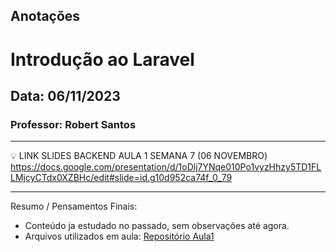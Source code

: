 ## Anotações

# Introdução ao Laravel

## Data: 06/11/2023

### Professor: Robert Santos

---

💡 LINK SLIDES BACKEND AULA 1 SEMANA 7 (06 NOVEMBRO)
https://docs.google.com/presentation/d/1oDlj7YNqe010Po1vyzHhzy5TD1FLLMjcyCTdx0XZBHc/edit#slide=id.g10d952ca74f_0_79

---

Resumo / Pensamentos Finais:

- Conteúdo ja estudado no passado, sem observações até agora.
- Arquivos utilizados em aula: [Repositório Aula1]()
